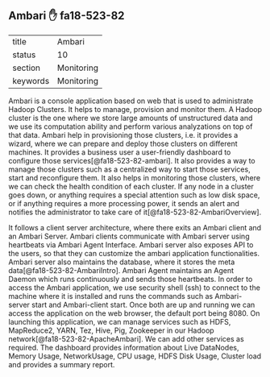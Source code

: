 ## Ambari :hand: fa18-523-82


|          |            |
| -------- | ---------- |
| title    | Ambari     | 
| status   | 10         |
| section  | Monitoring |
| keywords | Monitoring |




Ambari is a console application based on web that is used to administrate Hadoop Clusters. It helps to manage, provision and monitor them. A Hadoop cluster is the one where we store large amounts of unstructured data and we use its computation ability and perform various analyzations on top of that data. Ambari help in provisioning those clusters, i.e. it provides a wizard, where we can prepare and deploy those clusters on different machines. It provides a business user a user-friendly dashboard to configure those services[@fa18-523-82-ambari]. It also provides a way to manage those clusters such as a centralized way to start those services, start and reconfigure them. It also helps in monitoring those clusters, where we can check the health condition of each cluster. If any node in a cluster goes down, or anything requires a special attention such as low disk space, or if anything requires a more processing power, it sends an alert and notifies the administrator to take care of it[@fa18-523-82-AmbariOverview]. 

It follows a client server architecture, where there exits an Ambari client and an Ambari Server. Ambari clients communicate with Ambari server using heartbeats via Ambari Agent Interface. Ambari server also exposes API to the users, so that they can customize the ambari application functionalities. Ambari server also maintains the database, where it stores the meta data[@fa18-523-82-AmbariIntro]. Ambari Agent maintains an Agent Daemon which runs continuously and sends those heartbeats. In order to access the Ambari application, we use security shell (ssh) to connect to the machine where it is installed and runs the commands such as Ambari-server start and Ambari-client start. Once both are up and running we can access the application on the web browser, the default port being 8080. On launching this application, we can manage services such as HDFS, MapReduce2, YARN, Tez, Hive, Pig, Zookeeper in our Hadoop network[@fa18-523-82-ApacheAmbari]. We can add other services as required. The dashboard provides information about Live DataNodes, Memory Usage, NetworkUsage, CPU usage, HDFS Disk Usage, Cluster load and provides a summary report.

     
